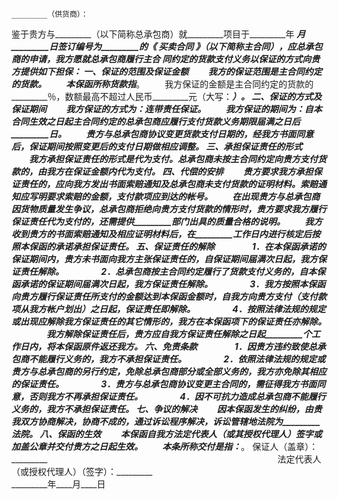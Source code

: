 
 


    ________（供货商）：
鉴于贵方与_________（以下简称总承包商）就_________项目于_________年 _________月_________日签订编号为_________的《
买卖合同
》（以下简称主合同），应总承包商的申请，我方愿就总承包商履行主合 同约定的货款支付义务以保证的方式向贵方提供如下担保：
一、保证的范围及保证金额
　　我方的保证范围是主合同约定的货款。
　　本保函所称货款指_________。
　　我方保证的金额是主合同约定的货款的_________％，数额最高不超过人民币_________元（大写：_________）。
二、保证的方式及保证期间
　　我方保证的方式为：连带责任保证。
　　我方保证的期间为：自本合同生效之日起主合同约定的总承包商应履行支付货款义务期限届满之日后_________日。
　　贵方与总承包商协议变更货款支付日期的，经我方书面同意后，保证期间按照变更后的支付日期做相应调整。
三、承担保证责任的形式
　　我方承担保证责任的形式是代为支付。总承包商未按主合同约定向贵方支付货款的，由我方在保证金额内代为支付。
四、代偿的安排
　　贵方要求我方承担保证责任的，应向我方发出书面索赔通知及总承包商未支付货款的证明材料。索赔通知应写明要求索赔的金额，支付款项应到达的帐号。
　　在出现贵方与总承包商因货物质量发生争议，总承包商拒绝向贵方支付货款的情形时，贵方要求我方履行保证责任代为支付的，还需提供_________部门出具的质量合格的说明。
　　我方收到贵方的书面索赔通知及相应证明材料后，在_________工作日内进行核定后按照本保函的承诺承担保证责任。
五、保证责任的解除
　　　　1．在本保函承诺的保证期间内，贵方未书面向我方主张保证责任的，自保证期间届满次日起，我方保证责任解除。
　　　　2．总承包商按主合同约定履行了货款支付义务的，自本保函承诺的保证期间届满次日起，我方保证责任解除。
　　　　3．我方按照本保函向贵方履行保证责任所支付的金额达到本保函金额时，自我方向贵方支付（支付款项从我方帐户划出）之日起，保证责任即解除。
　　　　4．按照法律法规的规定或出现应解除我方保证责任的其它情形的，我方在本保函项下的保证责任亦解除。
　　　　我方解除保证责任后，贵方应自我方保证责任解除之日起_________个工作日内，将本保函原件返还我方。
六、免责条款
　　　　1．因贵方违约致使总承包商不能履行义务的，我方不承担保证责任。
　　　　2．依照法律法规的规定或贵方与总承包商的另行约定，免除总承包商部分或全部义务的，我方亦免除其相应的保证责任。
　　　　3．贵方与总承包商协议变更主合同的，需征得我方书面同意，否则我方不再承担保证责任。
　　　　4．因不可抗力造成总承包商不能履行义务的，我方不承担保证责任。
七、争议的解决
　　因本保函发生的纠纷，由贵我双方协商解决，协商不成的，通过诉讼程序解决，诉讼管辖地法院为_________法院。
八、保函的生效
　　本保函自我方法定代表人（或其授权代理人）签字或加盖公章并交付贵方之日起生效。
　　本条所称交付是指：_________。
保证人（盖章）：_________　　　　　　　　　　　　　　　　　　　　　　　　　　 
法定代表人（或授权代理人）（签字）：_________　　　　　　　　　　　　　　　　 
_________年____月____日　　　　　　　　　　　　　　　　　　　　　　　　　　
 


 

 
 
 
 
 
  


  
 

  


  


  
 
 
 
 

